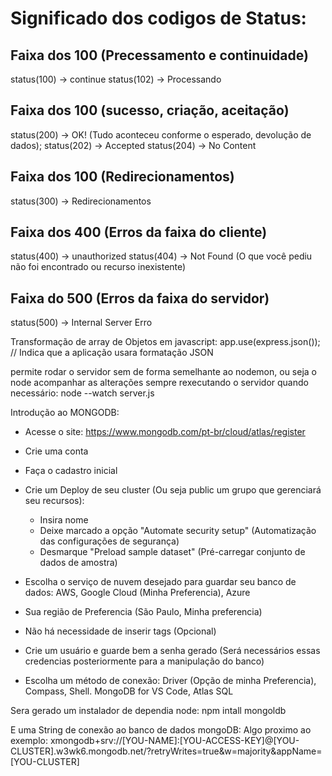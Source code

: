 
# Significado dos codigos de Status:

## Faixa dos 100 (Precessamento e continuidade)
status(100) -> continue
status(102) -> Processando

## Faixa dos 100 (sucesso, criação, aceitação)
status(200) -> OK! (Tudo aconteceu conforme o esperado, devolução de dados);
status(202) -> Accepted
status(204) -> No Content

## Faixa dos 100 (Redirecionamentos)
status(300) -> Redirecionamentos

## Faixa dos 400 (Erros da faixa do cliente)
status(400) -> unauthorized
status(404) -> Not Found (O que você pediu não foi encontrado ou recurso inexistente)

## Faixa do 500 (Erros da faixa do servidor)
status(500) -> Internal Server Erro


Transformação de array de Objetos em javascript:
app.use(express.json()); // Indica que a aplicação usara formatação JSON


permite rodar o servidor sem de forma semelhante ao nodemon, ou seja o node acompanhar as alterações sempre rexecutando o servidor quando necessário:
node --watch server.js

Introdução ao MONGODB:
- Acesse o site: https://www.mongodb.com/pt-br/cloud/atlas/register
- Crie uma conta
- Faça o cadastro inicial
- Crie um Deploy de seu cluster (Ou seja public um grupo que gerenciará seu recursos):
  - Insira nome
  - Deixe marcado a opção "Automate security setup" (Automatização das configurações de segurança)
  - Desmarque "Preload sample dataset" (Pré-carregar conjunto de dados de amostra)
- Escolha o serviço de nuvem desejado para guardar seu banco de dados: AWS, Google Cloud (Minha Preferencia), Azure
- Sua região de Preferencia (São Paulo, Minha preferencia)
- Não há necessidade de inserir tags (Opcional)

- Crie um usuário e guarde bem a senha gerado (Será necessários essas credencias posteriormente para a manipulação do banco)
- Escolha um método de conexão: Driver (Opção de minha Preferencia), Compass, Shell. MongoDB for VS Code, Atlas SQL

Sera gerado um instalador de dependia node:
npm intall mongoldb

E uma String de conexão ao banco de dados mongoDB:
Algo proximo ao exemplo: xmongodb+srv://\[YOU-NAME\]:\[YOU-ACCESS-KEY\]@\[YOU-CLUSTER\].w3wk6.mongodb.net/?retryWrites=true&w=majority&appName=\[YOU-CLUSTER\]

